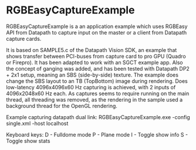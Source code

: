 # RGBEasyCaptureExample
RGBEasyCaptureExample is a an application example which uses RGBEasy API from Datapath to capture input on the master or a client from Datapath capture cards.

It is based on SAMPLE5.c of the Datapath Vision SDK, an example that shows transfer between PCI-buses from capture card to pro GPU (Quadro or Firepro).
It has been adapted to work with an SGCT example app.
Also the concept of ganging was added, and has been tested with Datapath DP2 + 2x1 setup, meaning an SBS (side-by-side) texture.
The example does change the SBS layout to an TB (TopBottom) image during rendering.
Does low-latency 4096x4096x60 Hz capturing is achieved, with 2 inputs of 4096x2048x60 Hz each.
As captures seems to require running on the main thread, all threading was removed, as the rendering in the sample used a background thread for the OpenGL rendering.

Example capturing datapath dual link:
RGBEasyCaptureExample.exe -config single.xml -host localhost

Keyboard keys:
D - Fulldome mode
P - Plane mode
I - Toggle show info
S - Toggle show stats 